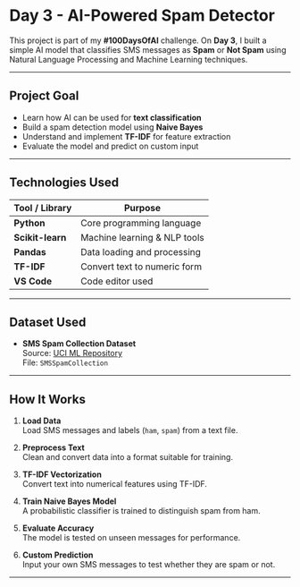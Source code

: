 
# Day 3 - AI-Powered Spam Detector

This project is part of my **#100DaysOfAI** challenge. On **Day 3**, I built a simple AI model that classifies SMS messages as **Spam** or **Not Spam** using Natural Language Processing and Machine Learning techniques.

---

## Project Goal

- Learn how AI can be used for **text classification**
- Build a spam detection model using **Naive Bayes**
- Understand and implement **TF-IDF** for feature extraction
- Evaluate the model and predict on custom input

---

## Technologies Used

| Tool / Library     | Purpose                                  |
|--------------------|-------------------------------------------|
| **Python**         | Core programming language                 |
| **Scikit-learn**   | Machine learning & NLP tools              |
| **Pandas**         | Data loading and processing               |
| **TF-IDF**         | Convert text to numeric form              |
| **VS Code**        | Code editor used                         |

---

## Dataset Used

- **SMS Spam Collection Dataset**  
  Source: [UCI ML Repository](https://archive.ics.uci.edu/ml/datasets/SMS+Spam+Collection)  
  File: `SMSSpamCollection`

---

## How It Works

1. **Load Data**  
   Load SMS messages and labels (`ham`, `spam`) from a text file.

2. **Preprocess Text**  
   Clean and convert data into a format suitable for training.

3. **TF-IDF Vectorization**  
   Convert text into numerical features using TF-IDF.

4. **Train Naive Bayes Model**  
   A probabilistic classifier is trained to distinguish spam from ham.

5. **Evaluate Accuracy**  
   The model is tested on unseen messages for performance.

6. **Custom Prediction**  
   Input your own SMS messages to test whether they are spam or not.

---



